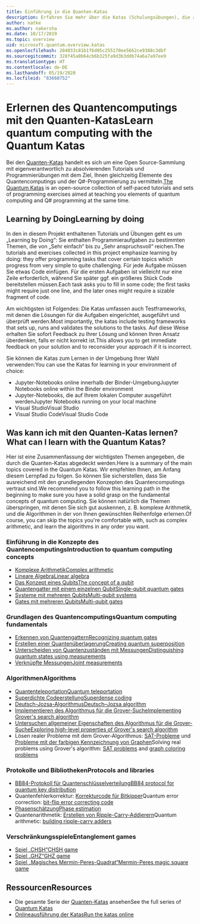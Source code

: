 ```yaml
---
title: Einführung in die Quanten-Katas
description: Erfahren Sie mehr über die Katas (Schulungsübungen), die zum Microsoft Quantum Development Kit (QDK) gehören
author: natke
ms.author: nakersha
ms.date: 10/17/2019
ms.topic: overview
uid: microsoft.quantum.overview.katas
ms.openlocfilehash: 204033c81b1f6d05c255170ee5662ce9388c3dbf
ms.sourcegitcommit: 328f45a0b64cb6b325fa9d3b3ddb74a6a7a97ee9
ms.translationtype: HT
ms.contentlocale: de-DE
ms.lasthandoff: 05/19/2020
ms.locfileid: "83660752"
---
```

# <a name="learn-quantum-computing-with-the-quantum-katas"></a><span data-ttu-id="dbfd6-103">Erlernen des Quantencomputings mit den Quanten-Katas</span><span class="sxs-lookup"><span data-stu-id="dbfd6-103">Learn quantum computing with the Quantum Katas</span></span>

<span data-ttu-id="dbfd6-104">Bei den [Quanten-Katas](https://github.com/Microsoft/QuantumKatas/) handelt es sich um eine Open Source-Sammlung mit eigenverantwortlich zu absolvierenden Tutorials und Programmierübungen mit dem Ziel, Ihnen gleichzeitig Elemente des Quantencomputings und der Q#-Programmierung zu vermitteln.</span><span class="sxs-lookup"><span data-stu-id="dbfd6-104">[The Quantum Katas](https://github.com/Microsoft/QuantumKatas/) is an open-source collection of self-paced tutorials and sets of programming exercises aimed at teaching you elements of quantum computing and Q# programming at the same time.</span></span>

## <a name="learning-by-doing"></a><span data-ttu-id="dbfd6-105">Learning by Doing</span><span class="sxs-lookup"><span data-stu-id="dbfd6-105">Learning by doing</span></span>

<span data-ttu-id="dbfd6-106">In den in diesem Projekt enthaltenen Tutorials und Übungen geht es um „Learning by Doing“: Sie enthalten Programmieraufgaben zu bestimmten Themen, die von „Sehr einfach“ bis zu „Sehr anspruchsvoll“ reichen.</span><span class="sxs-lookup"><span data-stu-id="dbfd6-106">The tutorials and exercises collected in this project emphasize learning by doing: they offer programming tasks that cover certain topics which progress from very simple to quite challenging.</span></span> <span data-ttu-id="dbfd6-107">Für jede Aufgabe müssen Sie etwas Code einfügen. Für die ersten Aufgaben ist vielleicht nur eine Zeile erforderlich, während Sie später ggf. ein größeres Stück Code bereitstellen müssen.</span><span class="sxs-lookup"><span data-stu-id="dbfd6-107">Each task asks you to fill in some code; the first tasks might require just one line, and the later ones might require a sizable fragment of code.</span></span>

<span data-ttu-id="dbfd6-108">Am wichtigsten ist Folgendes: Die Katas umfassen auch Testframeworks, mit denen die Lösungen für die Aufgaben eingerichtet, ausgeführt und überprüft werden.</span><span class="sxs-lookup"><span data-stu-id="dbfd6-108">Most importantly, the katas include testing frameworks that sets up, runs and validates the solutions to the tasks.</span></span> <span data-ttu-id="dbfd6-109">Auf diese Weise erhalten Sie sofort Feedback zu Ihrer Lösung und können Ihren Ansatz überdenken, falls er nicht korrekt ist.</span><span class="sxs-lookup"><span data-stu-id="dbfd6-109">This allows you to get immediate feedback on your solution and to reconsider your approach if it is incorrect.</span></span>

<span data-ttu-id="dbfd6-110">Sie können die Katas zum Lernen in der Umgebung Ihrer Wahl verwenden:</span><span class="sxs-lookup"><span data-stu-id="dbfd6-110">You can use the Katas for learning in your environment of choice:</span></span>

* <span data-ttu-id="dbfd6-111">Jupyter-Notebooks online innerhalb der Binder-Umgebung</span><span class="sxs-lookup"><span data-stu-id="dbfd6-111">Jupyter Notebooks online within the Binder environment</span></span>
* <span data-ttu-id="dbfd6-112">Jupyter-Notebooks, die auf Ihrem lokalen Computer ausgeführt werden</span><span class="sxs-lookup"><span data-stu-id="dbfd6-112">Jupyter Notebooks running on your local machine</span></span>
* <span data-ttu-id="dbfd6-113">Visual Studio</span><span class="sxs-lookup"><span data-stu-id="dbfd6-113">Visual Studio</span></span>
* <span data-ttu-id="dbfd6-114">Visual Studio Code</span><span class="sxs-lookup"><span data-stu-id="dbfd6-114">Visual Studio Code</span></span>

## <a name="what-can-i-learn-with-the-quantum-katas"></a><span data-ttu-id="dbfd6-115">Was kann ich mit den Quanten-Katas lernen?</span><span class="sxs-lookup"><span data-stu-id="dbfd6-115">What can I learn with the Quantum Katas?</span></span>

<span data-ttu-id="dbfd6-116">Hier ist eine Zusammenfassung der wichtigsten Themen angegeben, die durch die Quanten-Katas abgedeckt werden.</span><span class="sxs-lookup"><span data-stu-id="dbfd6-116">Here is a summary of the main topics covered in the Quantum Katas.</span></span> <span data-ttu-id="dbfd6-117">Wir empfehlen Ihnen, am Anfang diesem Lernpfad zu folgen. So können Sie sicherstellen, dass Sie ausreichend mit den grundlegenden Konzepten des Quantencomputings vertraut sind.</span><span class="sxs-lookup"><span data-stu-id="dbfd6-117">We recommend you to follow this learning path in the beginning to make sure you have a solid grasp on the fundamental concepts of quantum computing.</span></span> <span data-ttu-id="dbfd6-118">Sie können natürlich die Themen überspringen, mit denen Sie sich gut auskennen, z. B. komplexe Arithmetik, und die Algorithmen in der von Ihnen gewünschten Reihenfolge erlernen.</span><span class="sxs-lookup"><span data-stu-id="dbfd6-118">Of course, you can skip the topics you're comfortable with, such as complex arithmetic, and learn the algorithms in any order you want.</span></span>

### <a name="introduction-to-quantum-computing-concepts"></a><span data-ttu-id="dbfd6-119">Einführung in die Konzepte des Quantencomputings</span><span class="sxs-lookup"><span data-stu-id="dbfd6-119">Introduction to quantum computing concepts</span></span>

* [<span data-ttu-id="dbfd6-120">Komplexe Arithmetik</span><span class="sxs-lookup"><span data-stu-id="dbfd6-120">Complex arithmetic</span></span>](https://github.com/microsoft/QuantumKatas/tree/master/tutorials/ComplexArithmetic)
* [<span data-ttu-id="dbfd6-121">Lineare Algebra</span><span class="sxs-lookup"><span data-stu-id="dbfd6-121">Linear algebra</span></span>](https://github.com/microsoft/QuantumKatas/tree/master/tutorials/LinearAlgebra)
* [<span data-ttu-id="dbfd6-122">Das Konzept eines Qubits</span><span class="sxs-lookup"><span data-stu-id="dbfd6-122">The concept of a qubit</span></span>](https://github.com/microsoft/QuantumKatas/tree/master/tutorials/Qubit)
* [<span data-ttu-id="dbfd6-123">Quantengatter mit einem einzelnen Qubit</span><span class="sxs-lookup"><span data-stu-id="dbfd6-123">Single-qubit quantum gates</span></span>](https://github.com/microsoft/QuantumKatas/tree/master/tutorials/SingleQubitGates)
* [<span data-ttu-id="dbfd6-124">Systeme mit mehreren Qubits</span><span class="sxs-lookup"><span data-stu-id="dbfd6-124">Multi-qubit systems</span></span>](https://github.com/microsoft/QuantumKatas/tree/master/tutorials/MultiQubitSystems)
* [<span data-ttu-id="dbfd6-125">Gates mit mehreren Qubits</span><span class="sxs-lookup"><span data-stu-id="dbfd6-125">Multi-qubit gates</span></span>](https://github.com/microsoft/QuantumKatas/tree/master/tutorials/MultiQubitGates)

### <a name="quantum-computing-fundamentals"></a><span data-ttu-id="dbfd6-126">Grundlagen des Quantencomputings</span><span class="sxs-lookup"><span data-stu-id="dbfd6-126">Quantum computing fundamentals</span></span>

* [<span data-ttu-id="dbfd6-127">Erkennen von Quantengattern</span><span class="sxs-lookup"><span data-stu-id="dbfd6-127">Recognizing quantum gates</span></span>](https://github.com/microsoft/QuantumKatas/tree/master/BasicGates)
* [<span data-ttu-id="dbfd6-128">Erstellen einer Quantenüberlagerung</span><span class="sxs-lookup"><span data-stu-id="dbfd6-128">Creating quantum superposition</span></span>](https://github.com/microsoft/QuantumKatas/tree/master/Superposition)
* [<span data-ttu-id="dbfd6-129">Unterscheiden von Quantenzuständen mit Messungen</span><span class="sxs-lookup"><span data-stu-id="dbfd6-129">Distinguishing quantum states using measurements</span></span>](https://github.com/microsoft/QuantumKatas/tree/master/Measurements)
* [<span data-ttu-id="dbfd6-130">Verknüpfte Messungen</span><span class="sxs-lookup"><span data-stu-id="dbfd6-130">Joint measurements</span></span>](https://github.com/microsoft/QuantumKatas/tree/master/JointMeasurements)

### <a name="algorithms"></a><span data-ttu-id="dbfd6-131">Algorithmen</span><span class="sxs-lookup"><span data-stu-id="dbfd6-131">Algorithms</span></span>

* [<span data-ttu-id="dbfd6-132">Quantenteleportation</span><span class="sxs-lookup"><span data-stu-id="dbfd6-132">Quantum teleportation</span></span>](https://github.com/microsoft/QuantumKatas/tree/master/Teleportation)
* [<span data-ttu-id="dbfd6-133">Superdichte Codeerstellung</span><span class="sxs-lookup"><span data-stu-id="dbfd6-133">Superdense coding</span></span>](https://github.com/microsoft/QuantumKatas/tree/master/SuperdenseCoding)
* [<span data-ttu-id="dbfd6-134">Deutsch-Jozsa-Algorithmus</span><span class="sxs-lookup"><span data-stu-id="dbfd6-134">Deutsch–Jozsa algorithm</span></span>](https://github.com/microsoft/QuantumKatas/tree/master/tutorials/ExploringDeutschJozsaAlgorithm)
* [<span data-ttu-id="dbfd6-135">Implementieren des Algorithmus für die Grover-Suche</span><span class="sxs-lookup"><span data-stu-id="dbfd6-135">Implementing Grover's search algorithm</span></span>](https://github.com/microsoft/QuantumKatas/tree/master/GroversAlgorithm)
* [<span data-ttu-id="dbfd6-136">Untersuchen allgemeiner Eigenschaften des Algorithmus für die Grover-Suche</span><span class="sxs-lookup"><span data-stu-id="dbfd6-136">Exploring high-level properties of Grover's search algorithm</span></span>](https://github.com/microsoft/QuantumKatas/tree/master/tutorials/ExploringGroversAlgorithm)
* <span data-ttu-id="dbfd6-137">Lösen realer Probleme mit dem Grover-Algorithmus: [SAT-Probleme](https://github.com/microsoft/QuantumKatas/tree/master/SolveSATWithGrover) und [Probleme mit der farbigen Kennzeichnung von Graphen](https://github.com/microsoft/QuantumKatas/tree/master/GraphColoring)</span><span class="sxs-lookup"><span data-stu-id="dbfd6-137">Solving real problems using Grover's algorithm: [SAT problems](https://github.com/microsoft/QuantumKatas/tree/master/SolveSATWithGrover) and [graph coloring problems](https://github.com/microsoft/QuantumKatas/tree/master/GraphColoring)</span></span>

### <a name="protocols-and-libraries"></a><span data-ttu-id="dbfd6-138">Protokolle und Bibliotheken</span><span class="sxs-lookup"><span data-stu-id="dbfd6-138">Protocols and libraries</span></span>

* [<span data-ttu-id="dbfd6-139">BB84-Protokoll für Quantenschlüsselverteilung</span><span class="sxs-lookup"><span data-stu-id="dbfd6-139">BB84 protocol for quantum key distribution</span></span>](https://github.com/microsoft/QuantumKatas/tree/master/KeyDistribution_BB84)
* <span data-ttu-id="dbfd6-140">Quantenfehlerkorrektur: [Korrekturcode für Bitkipper](https://github.com/microsoft/QuantumKatas/tree/master/QEC_BitFlipCode)</span><span class="sxs-lookup"><span data-stu-id="dbfd6-140">Quantum error correction: [bit-flip error correcting code](https://github.com/microsoft/QuantumKatas/tree/master/QEC_BitFlipCode)</span></span>
* [<span data-ttu-id="dbfd6-141">Phasenschätzung</span><span class="sxs-lookup"><span data-stu-id="dbfd6-141">Phase estimation</span></span>](https://github.com/microsoft/QuantumKatas/blob/master/PhaseEstimation)
* <span data-ttu-id="dbfd6-142">Quantenarithmetik: [Erstellen von Ripple-Carry-Addierern](https://github.com/microsoft/QuantumKatas/blob/master/RippleCarryAdder)</span><span class="sxs-lookup"><span data-stu-id="dbfd6-142">Quantum arithmetic: [building ripple-carry adders](https://github.com/microsoft/QuantumKatas/blob/master/RippleCarryAdder)</span></span>

### <a name="entanglement-games"></a><span data-ttu-id="dbfd6-143">Verschränkungsspiele</span><span class="sxs-lookup"><span data-stu-id="dbfd6-143">Entanglement games</span></span>

* [<span data-ttu-id="dbfd6-144">Spiel „CHSH“</span><span class="sxs-lookup"><span data-stu-id="dbfd6-144">CHSH game</span></span>](https://github.com/microsoft/QuantumKatas/tree/master/CHSHGame)
* [<span data-ttu-id="dbfd6-145">Spiel „GHZ“</span><span class="sxs-lookup"><span data-stu-id="dbfd6-145">GHZ game</span></span>](https://github.com/microsoft/QuantumKatas/tree/master/GHZGame)
* [<span data-ttu-id="dbfd6-146">Spiel „Magisches Mermin-Peres-Quadrat“</span><span class="sxs-lookup"><span data-stu-id="dbfd6-146">Mermin-Peres magic square game</span></span>](https://github.com/microsoft/QuantumKatas/tree/master/MagicSquareGame)

## <a name="resources"></a><span data-ttu-id="dbfd6-147">Ressourcen</span><span class="sxs-lookup"><span data-stu-id="dbfd6-147">Resources</span></span>

* <span data-ttu-id="dbfd6-148">Die gesamte Serie der [Quanten-Katas](https://github.com/microsoft/QuantumKatas) ansehen</span><span class="sxs-lookup"><span data-stu-id="dbfd6-148">See the full series of [Quantum Katas](https://github.com/microsoft/QuantumKatas)</span></span>
* [<span data-ttu-id="dbfd6-149">Onlineausführung der Katas</span><span class="sxs-lookup"><span data-stu-id="dbfd6-149">Run the katas online</span></span>](https://aka.ms/try-quantum-katas)
